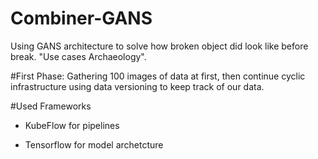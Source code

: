 # Combiner-GANS
Using GANS architecture to solve how broken object did look like before break. "Use cases Archaeology".

#First Phase:
Gathering 100 images of data at first, then continue cyclic infrastructure using data versioning to keep track of our data.

#Used Frameworks
- KubeFlow for pipelines

- Tensorflow for model archetcture

